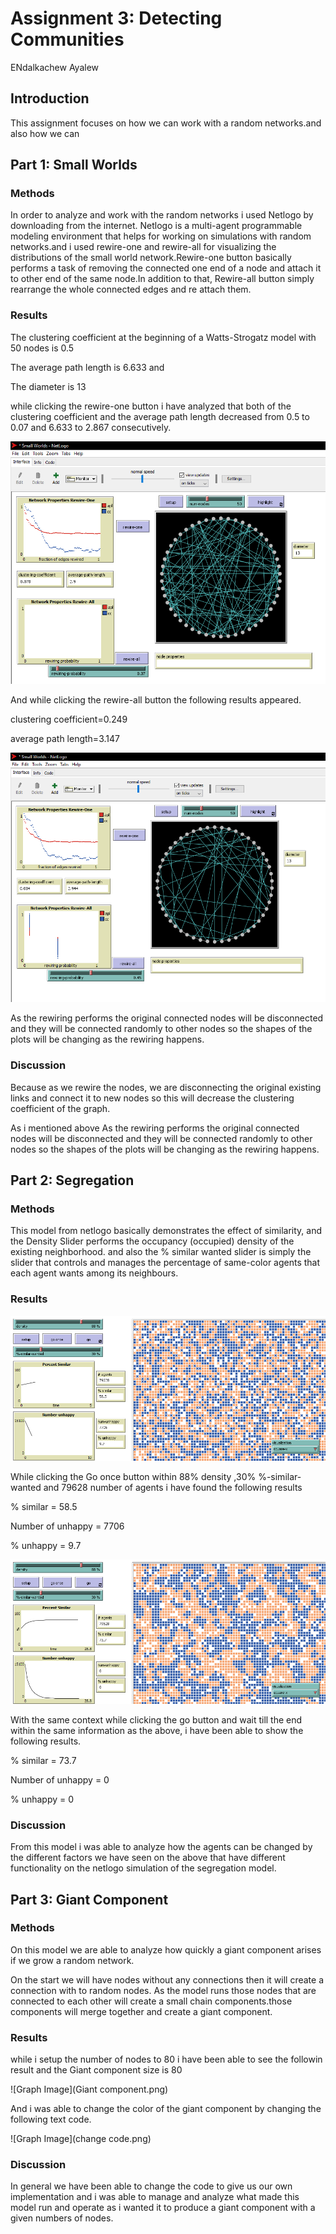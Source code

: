 # Assignment 3: Detecting Communities

ENdalkachew Ayalew


## Introduction 

This assignment focuses on how we can work with a random networks.and also how we can  


## Part 1: Small Worlds

### Methods

In order to analyze and work with the random networks i used Netlogo by downloading from the internet. Netlogo is a multi-agent programmable modeling environment that helps for working on simulations with random networks.and i used rewire-one and rewire-all for visualizing the distributions of the small world network.Rewire-one button basically performs a task of removing the connected one end of a node and attach it to other end of the same node.In addition to that, Rewire-all button simply rearrange the whole connected edges and re attach them.


### Results

The clustering coefficient at the beginning of a Watts-Strogatz model with 50 nodes is 0.5

The average path length is 6.633 and

The diameter is 13

while clicking the rewire-one button i have analyzed that both of the clustering coefficient and the average path length decreased from 0.5 to 0.07 and 6.633 to 2.867 consecutively.


![Graph Image](rewire-one.png)


And while clicking the rewire-all button the following results appeared.

clustering coefficient=0.249

average path length=3.147

![Graph Image](rewire-all.png)


As the rewiring performs the original connected nodes will be disconnected and they will be connected randomly to other nodes so the shapes of the plots will be changing as the rewiring happens.


### Discussion

Because as we rewire the nodes, we are disconnecting the original existing links and connect it to new nodes so this will decrease the clustering coefficient of the graph.

As i mentioned above 
As the rewiring performs the original connected nodes will be disconnected and they will be connected randomly to other nodes so the shapes of the plots will be changing as the rewiring happens.



## Part 2: Segregation

### Methods

This model from netlogo basically demonstrates the effect of similarity, and the Density Slider performs the occupancy (occupied) density of the existing neighborhood. and also the % similar wanted slider is simply the slider that controls and manages the percentage of same-color agents that each agent wants among its neighbours.


### Results

![Graph Image](go-once.png)

While clicking the Go once button within 88% density ,30% %-similar-wanted and 79628 number of agents i have found the following results

% similar = 58.5

Number of unhappy = 7706

% unhappy = 9.7

![Graph Image](go.png)

With the same context while clicking the go button and wait till the end within the same information as the above, i have been able to show the following results.

% similar = 73.7

Number of unhappy = 0

% unhappy = 0

### Discussion

From this model i was able to analyze how the agents can be changed by the different factors we have seen on the above that have different functionality on the netlogo simulation of the segregation model.

## Part 3: Giant Component

### Methods

On this model we are able to analyze how quickly a giant component arises if we grow a random network.

On the start we will have nodes without any connections then it will create a connection with to random nodes. As the model runs those nodes that are connected to each other will create a small chain components.those components will merge together and create a giant component.

### Results

while i setup the number of nodes to 80 i have been able to see the followin result and the Giant component size is 80


![Graph Image](Giant component.png)

And i was able to change the color of the giant component by changing the following text code.

![Graph Image](change code.png)

### Discussion

In general we have been able to change the code to give us our own implementation and i was able to manage and analyze what made this model run and operate as i wanted it to produce a giant component with a given numbers of nodes.
